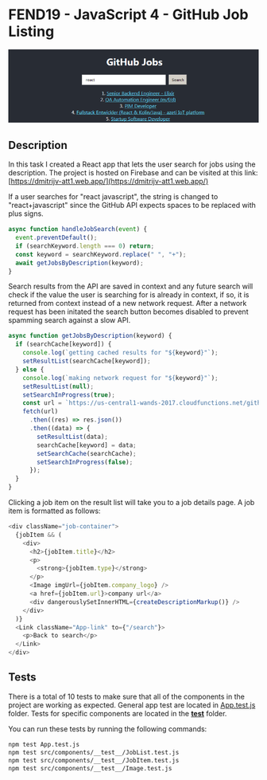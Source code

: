 # FEND19 - JavaScript 4 - GitHub Job Listing

![preview](readme/ex.png)

## Description

In this task I created a React app that lets the user search for jobs using the description. The project is hosted on Firebase and can be visited at this link: [https://dmitrijv-att1.web.app/](https://dmitrijv-att1.web.app/)

If a user searches for "react javascript", the string is changed to "react+javascript" since the GitHub API expects spaces to be replaced with plus signs.

```js
async function handleJobSearch(event) {
  event.preventDefault();
  if (searchKeyword.length === 0) return;
  const keyword = searchKeyword.replace(" ", "+");
  await getJobsByDescription(keyword);
}
```

Search results from the API are saved in context and any future search will check if the value the user is searching for is already in context, if so, it is returned from context instead of a new network request. After a network request has been initated the search button becomes disabled to prevent spamming search against a slow API.

```js
async function getJobsByDescription(keyword) {
  if (searchCache[keyword]) {
    console.log(`getting cached results for "${keyword}"`);
    setResultList(searchCache[keyword]);
  } else {
    console.log(`making network request for "${keyword}"`);
    setResultList(null);
    setSearchInProgress(true);
    const url = `https://us-central1-wands-2017.cloudfunctions.net/githubjobs?description=${keyword}`;
    fetch(url)
      .then((res) => res.json())
      .then((data) => {
        setResultList(data);
        searchCache[keyword] = data;
        setSearchCache(searchCache);
        setSearchInProgress(false);
      });
  }
}
```

Clicking a job item on the result list will take you to a job details page. A job item is formatted as follows:

```js
<div className="job-container">
  {jobItem && (
    <div>
      <h2>{jobItem.title}</h2>
      <p>
        <strong>{jobItem.type}</strong>
      </p>
      <Image imgUrl={jobItem.company_logo} />
      <a href={jobItem.url}>company url</a>
      <div dangerouslySetInnerHTML={createDescriptionMarkup()} />
    </div>
  )}
  <Link className="App-link" to={"/search"}>
    <p>Back to search</p>
  </Link>
</div>
```

## Tests

There is a total of 10 tests to make sure that all of the components in the project are
working as expected. General app test are located in [App.test.js](https://github.com/Dmitrijv/fend19-js4-gitjobs/tree/master/App.test.js) folder.
Tests for specific components are located in the [**test**](https://github.com/Dmitrijv/fend19-js4-gitjobs/tree/master/src/components/__test__) folder.

You can run these tests by running the following commands:

```
npm test App.test.js
npm test src/components/__test__/JobList.test.js
npm test src/components/__test__/JobItem.test.js
npm test src/components/__test__/Image.test.js
```
